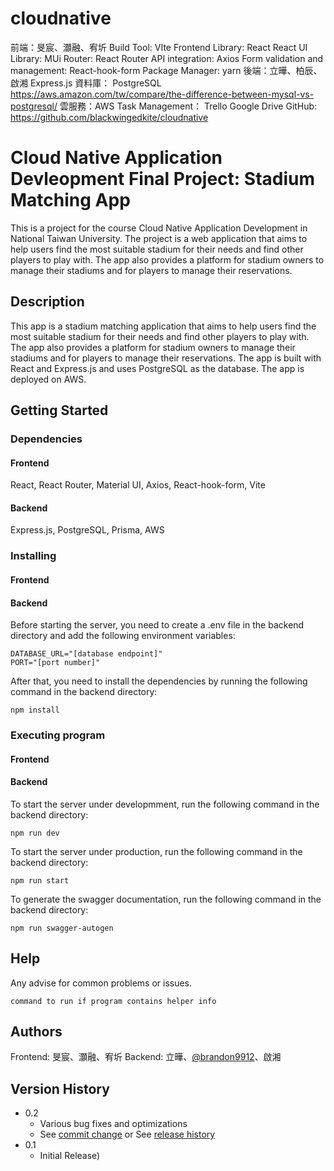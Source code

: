 # cloudnative

前端：旻宸、灝融、宥圻
Build Tool: VIte
Frontend Library: React
React UI Library: MUi
Router: React Router
API integration: Axios
Form validation and management: React-hook-form
Package Manager: yarn
後端：立曄、柏辰、啟湘
Express.js
資料庫：
PostgreSQL
https://aws.amazon.com/tw/compare/the-difference-between-mysql-vs-postgresql/
雲服務：AWS
Task Management：
Trello
Google Drive
GitHub: https://github.com/blackwingedkite/cloudnative 

# Cloud Native Application Devleopment Final Project: Stadium Matching App

This is a project for the course Cloud Native Application Development in National Taiwan University. The project is a web application that aims to help users find the most suitable stadium for their needs and find other players to play with. The app also provides a platform for stadium owners to manage their stadiums and for players to manage their reservations.

## Description

This app is a stadium matching application that aims to help users find the most suitable stadium for their needs and find other players to play with. The app also provides a platform for stadium owners to manage their stadiums and for players to manage their reservations. The app is built with React and Express.js and uses PostgreSQL as the database. The app is deployed on AWS.

## Getting Started

### Dependencies

#### Frontend
React, React Router, Material UI, Axios, React-hook-form, Vite

#### Backend
Express.js, PostgreSQL, Prisma, AWS

### Installing

#### Frontend

#### Backend

Before starting the server, you need to create a .env file in the backend directory and add the following environment variables:
```
DATABASE_URL="[database endpoint]"
PORT="[port number]" 
```
After that, you need to install the dependencies by running the following command in the backend directory:
```
npm install
```

### Executing program

#### Frontend

#### Backend

To start the server under developmment, run the following command in the backend directory:
```
npm run dev
```
To start the server under production, run the following command in the backend directory:
```
npm run start
```
To generate the swagger documentation, run the following command in the backend directory:
```
npm run swagger-autogen
```
## Help

Any advise for common problems or issues.
```
command to run if program contains helper info
```

## Authors

Frontend: 旻宸、灝融、宥圻
Backend: 立曄、[@brandon9912](https://github.com/brandon9912)、啟湘

## Version History

* 0.2
    * Various bug fixes and optimizations
    * See [commit change]() or See [release history]()
* 0.1
    * Initial Release)